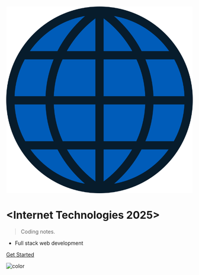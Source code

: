 <!-- _coverpage.md -->


![logo](_media/icon.svg)

#  <Internet Technologies 2025>

> Coding notes.

- Full stack web development


[Get Started](README.md)

![color](#c0f0c0)